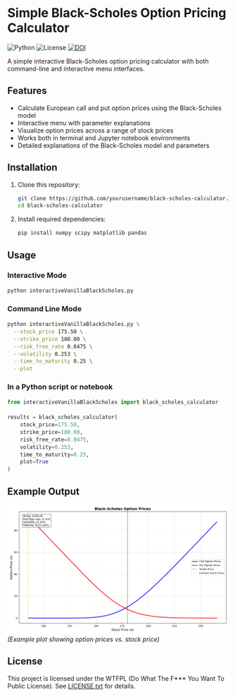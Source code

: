 # Simple Black-Scholes Option Pricing Calculator

![Python](https://img.shields.io/badge/python-3.7%2B-blue)
![License](https://img.shields.io/badge/license-WTFPL-brightgreen)
[![DOI](https://zenodo.org/badge/955614539.svg)](https://doi.org/10.5281/zenodo.15092764)

A simple interactive Black-Scholes option pricing calculator with both command-line and interactive menu interfaces.

## Features

- Calculate European call and put option prices using the Black-Scholes model
- Interactive menu with parameter explanations
- Visualize option prices across a range of stock prices
- Works both in terminal and Jupyter notebook environments
- Detailed explanations of the Black-Scholes model and parameters

## Installation

1. Clone this repository:
   ```bash
   git clone https://github.com/yourusername/black-scholes-calculator.git
   cd black-scholes-calculator
   ```

2. Install required dependencies:
   ```bash
   pip install numpy scipy matplotlib pandas
   ```

## Usage

### Interactive Mode
```bash
python interactiveVanillaBlackScholes.py
```

### Command Line Mode
```bash
python interactiveVanillaBlackScholes.py \
  --stock_price 175.50 \
  --strike_price 180.00 \
  --risk_free_rate 0.0475 \
  --volatility 0.253 \
  --time_to_maturity 0.25 \
  --plot
```

### In a Python script or notebook
```python
from interactiveVanillaBlackScholes import black_scholes_calculator

results = black_scholes_calculator(
    stock_price=175.50,
    strike_price=180.00,
    risk_free_rate=0.0475,
    volatility=0.253,
    time_to_maturity=0.25,
    plot=True
)
```

## Example Output
![Example Plot](example_plot.png) *(Example plot showing option prices vs. stock price)*

## License
This project is licensed under the WTFPL (Do What The F*** You Want To Public License). See [LICENSE.txt](LICENSE.txt) for details.

